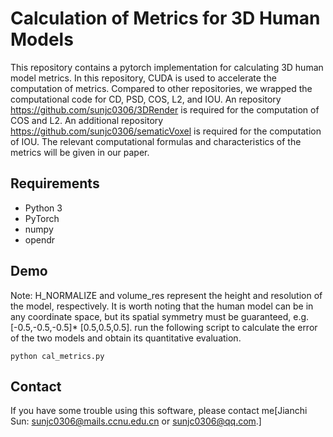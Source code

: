 # Calculation of Metrics  for 3D Human Models



This repository contains a pytorch implementation for calculating  3D human model metrics.
In this repository, CUDA is used to accelerate the computation of metrics.
Compared to other repositories, we wrapped the computational code for CD, PSD, COS, L2, and IOU. 
An repository https://github.com/sunjc0306/3DRender  is required for the computation of COS and L2. 
An additional repository https://github.com/sunjc0306/sematicVoxel is required for the computation of IOU. 
The relevant computational formulas and characteristics of the metrics will be given in our paper.



## Requirements
- Python 3
- PyTorch
- numpy
- opendr


## Demo
Note: H_NORMALIZE and volume_res represent the height and resolution of the model, respectively. 
It is worth noting that the human model can be in any coordinate space, but its spatial symmetry must be guaranteed, e.g. [-0.5,-0.5,-0.5]* [0.5,0.5,0.5].
run the following script to calculate the error of the two models and obtain its quantitative evaluation.
```
python cal_metrics.py
```


## Contact 
If you have some trouble using this software, please contact me[Jianchi Sun: [sunjc0306@mails.ccnu.edu.cn](mailto:sunjc0306@mails.ccnu.edu.cn) or [sunjc0306@qq.com](mailto:sunjc0306@qq.com).]



